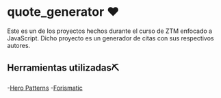  # quote_generator ❤️
 Este es un de los proyectos hechos durante el curso de ZTM enfocado a JavaScript.
 Dicho proyecto es un generador de citas con sus respectivos autores.
 ## Herramientas utilizadas⛏️
 -[Hero Patterns](https://www.heropatterns.com)
 -[Forismatic](https://forismatic.com/en/api/)
